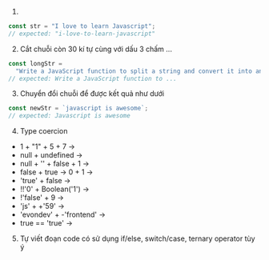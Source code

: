 1.

```js
const str = "I love to learn Javascript";
// expected: "i-love-to-learn-javascript"
```

2. Cắt chuỗi còn 30 kí tự cùng với dấu 3 chấm ...

```js
const longStr =
  "Write a JavaScript function to split a string and convert it into an array of words";
// expected: Write a JavaScript function to ...
```

3. Chuyển đổi chuỗi để được kết quả như dưới

```js
const newStr = `javascript is awesome`;
// expected: Javascript is awesome
```

4. Type coercion

- 1 + "1" + 5 + 7 ->
- null + undefined ->
- null + '' + false + 1 ->
- false + true -> 0 + 1 ->
- 'true' + false ->
- !!'0' + Boolean('1') ->
- !'false' + 9 ->
- 'js' + +'59' ->
- 'evondev' + -'frontend' ->
- true == 'true' ->

5. Tự viết đoạn code có sử dụng if/else, switch/case, ternary operator tùy ý
